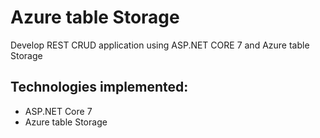 # Azure table Storage

Develop REST CRUD application using  ASP.NET CORE 7 and Azure table Storage

## Technologies implemented:

- ASP.NET Core 7 
- Azure table Storage 
